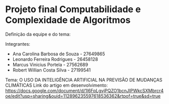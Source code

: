 # Projeto final Computabilidade e Complexidade de Algoritmos



Definição da equipe e do tema:

Integrantes:
- Ana Carolina Barbosa de Souza - 27649865
- Leonardo Ferreira Rodrigues - 26458128
- Marcus Vinicius Portela - 27562689
- Robert Willian Costa Silva - 27199541

Tema: O USO DA INTELIGÊNCIA ARTIFICIAL NA PREVISÃO DE MUDANÇAS CLIMÁTICAS
Link do artigo em desenvolvimento: https://docs.google.com/document/d/1l6FpLgvjPQZO1bcnJIPWkcSXMbrcr4oe/edit?usp=sharing&ouid=112896235597618536362&rtpof=true&sd=true 
